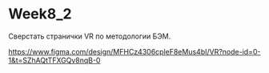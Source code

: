 # Week8_2

Сверстать странички VR по методологии БЭМ.

https://www.figma.com/design/MFHCz4306cpleF8eMus4bI/VR?node-id=0-1&t=SZhAQtTFXGQv8nqB-0